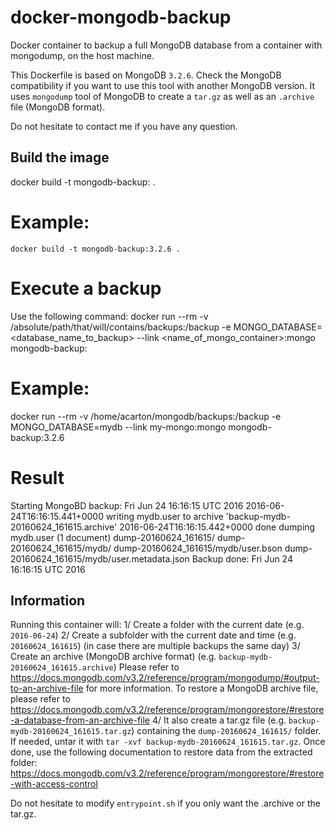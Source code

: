 # docker-mongodb-backup
Docker container to backup a full MongoDB database from a container with mongodump, on the host machine.

This Dockerfile is based on MongoDB `3.2.6`. Check the MongoDB compatibility if you want to use this tool with another MongoDB version.
It uses `mongodump` tool of MongoDB to create a `tar.gz` as well as an `.archive` file (MongoDB format).

Do not hesitate to contact me if you have any question.

## Build the image
docker build -t mongodb-backup:<new version goes here> .

# Example:
`docker build -t mongodb-backup:3.2.6 .`

# Execute a backup
Use the following command:
docker run --rm -v /absolute/path/that/will/contains/backups:/backup -e MONGO_DATABASE=<database_name_to_backup> --link <name_of_mongo_container>:mongo mongodb-backup:<version>

# Example:
docker run --rm -v /home/acarton/mongodb/backups:/backup -e MONGO_DATABASE=mydb --link my-mongo:mongo mongodb-backup:3.2.6

# Result
Starting MongoBD backup: Fri Jun 24 16:16:15 UTC 2016
2016-06-24T16:16:15.441+0000	writing mydb.user to archive 'backup-mydb-20160624_161615.archive'
2016-06-24T16:16:15.442+0000	done dumping mydb.user (1 document)
dump-20160624_161615/
dump-20160624_161615/mydb/
dump-20160624_161615/mydb/user.bson
dump-20160624_161615/mydb/user.metadata.json
Backup done: Fri Jun 24 16:16:15 UTC 2016

## Information
Running this container will:
1/ Create a folder with the current date (e.g. `2016-06-24`)
2/ Create a subfolder with the current date and time (e.g. `20160624_161615`) (in case there are multiple backups the same day)
3/ Create an archive (MongoDB archive format) (e.g. `backup-mydb-20160624_161615.archive`)
Please refer to https://docs.mongodb.com/v3.2/reference/program/mongodump/#output-to-an-archive-file for more information.
To restore a MongoDB archive file, please refer to https://docs.mongodb.com/v3.2/reference/program/mongorestore/#restore-a-database-from-an-archive-file
4/ It also create a tar.gz file (e.g. `backup-mydb-20160624_161615.tar.gz`) containing the `dump-20160624_161615/` folder. If needed, untar it with `tar -xvf backup-mydb-20160624_161615.tar.gz`.
Once done, use the following documentation to restore data from the extracted folder: https://docs.mongodb.com/v3.2/reference/program/mongorestore/#restore-with-access-control

Do not hesitate to modify `entrypoint.sh` if you only want the .archive or the tar.gz.
